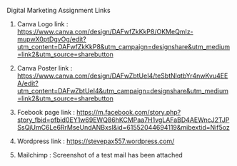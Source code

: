 Digital Marketing Assignment Links

1) Canva Logo link : https://www.canva.com/design/DAFwfZkKkP8/OKMeQmIz-mupwX0ptDgvOg/edit?utm_content=DAFwfZkKkP8&utm_campaign=designshare&utm_medium=link2&utm_source=sharebutton

2) Canva Poster link : https://www.canva.com/design/DAFwZbtUeI4/teSbtNlqtbYr4nwKvu4EEA/edit?utm_content=DAFwZbtUeI4&utm_campaign=designshare&utm_medium=link2&utm_source=sharebutton

3) Fcebook page link : https://m.facebook.com/story.php?story_fbid=pfbid0EY1w69EWQ86hKCMPaa7H1vgLAFaBD4AEWncJ2TJPSsQjUmC6Le6RrMseUndANBxsl&id=61552044694119&mibextid=Nif5oz

4) Wordpress link : https://stevepax557.wordpress.com/

5) Mailchimp : Screenshot of a test mail has been attached 
